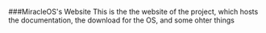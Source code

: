 ###MiracleOS's Website
This is the the website of the project, which hosts the documentation, the download for the OS, and some ohter things
